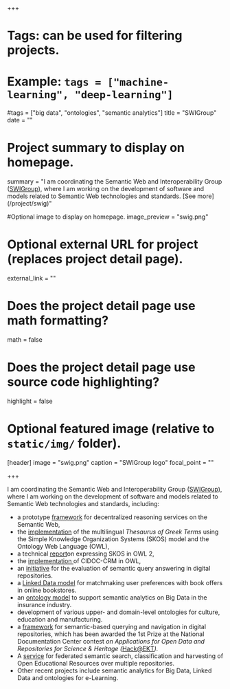 +++
# Tags: can be used for filtering projects.
# Example: `tags = ["machine-learning", "deep-learning"]`
#tags = ["big data", "ontologies", "semantic analytics"]
title = "SWIGroup"
date = ""
# Project summary to display on homepage.
summary = "I am coordinating the Semantic Web and Interoperability Group ([SWIGroup](http://swig.hpclab.ceid.upatras.gr/)), where I am working on the development of software and models related to Semantic Web technologies  and standards. [See more] (/project/swig)"

#Optional image to display on homepage.
image_preview = "swig.png"

# Optional external URL for project (replaces project detail page).
external_link = ""

# Does the project detail page use math formatting?
math = false

# Does the project detail page use source code highlighting?
highlight = false

# Optional featured image (relative to `static/img/` folder).
[header]
image = "swig.png"
caption = "SWIGroup logo"
focal_point = ""

+++

I am coordinating the Semantic Web and Interoperability Group ([SWIGroup](http://swig.hpclab.ceid.upatras.gr/)), where I am working on the development of software and models related to Semantic Web technologies  and standards, including:

- a prototype [framework](http://swig.hpclab.ceid.upatras.gr/OWLApp) for decentralized reasoning services on the Semantic Web,
- the [implementation](http://swig.hpclab.ceid.upatras.gr/SKOS) of the multilingual *Thesaurus of Greek Terms* using the Simple Knowledge Organization Systems (SKOS) model and the Ontology Web Language (OWL),
- a technical [report](http://swig.hpclab.ceid.upatras.gr/SKOS/Skos2Owl2)on expressing SKOS in OWL 2,
- the [implementation ](http://swig.hpclab.ceid.upatras.gr/SWIGroupPapers/CRMinOWL)of CIDOC-CRM in OWL,
- an [initiative](http://swig.hpclab.ceid.upatras.gr/SSEvaluationAppendix) for the evaluation of semantic query answering in digital repositories.
- a [Linked Data model](http://swig.hpclab.ceid.upatras.gr/SWIGroupPapers/BookShop) for matchmaking user preferences with book      offers in online bookstores.
- an [ontology model](https://webprotege.stanford.edu/download?project=a5b329e1-ae76-45c0-a227-21476f74c0ea) to support semantic analytics on Big Data in the insurance industry.
- development of various upper- and domain-level ontologies for culture, education and manufacturing.
- a [framework](https://github.com/swigroup/dspace-semantic-search/wiki) for semantic-based querying and navigation in digital repositories, which has been awarded the 1st Prize at the National Documentation Center contest *on Applications for Open Data and Repositories for Science & Heritage (*[Hack@EKT](http://saas.ekt.gr/content/contests)*).*
- A [service](http://snf-630087.vm.okeanos.grnet.gr:8888/SemanticMiddleware-1.1/results?q=medicine) for federated semantic search, classification and harvesting of Open Educational Resources over multiple repositories.
- Other recent projects include semantic analytics for Big Data, Linked Data and ontologies for e-Learning.
